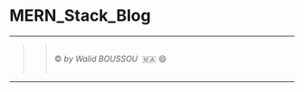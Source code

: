 # MERN_Stack_Blog


----------------------
> >  <br/> &copy; *by Walid BOUSSOU*   🇲🇦 😄 <br/>  
----------------------

